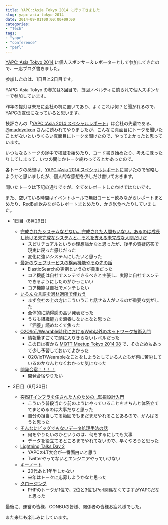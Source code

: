 ```yaml
---
title: YAPC::Asia Tokyo 2014 に行ってきました
slug: yapc-asia-tokyo-2014
date: 2014-09-01T00:00:00+09:00
categories: 
- "Tech"
tags: 
- "yapc"
- "conference"
- "perl"
---
```



[YAPC::Asia Tokyo 2014][14] に個人スポンサー＆レポーターとして参加してきたので、一応ブログ書きました。

参加したのは、1日目と2日目です。

YAPC::Asia Tokyo の参加は3回目で、毎回ノベルティに釣られて個人スポンサーで参加しています。

昨年の提灯は未だに会社の机に置いてあり、よくこれは何？と聞かれるので、YAPCの宣伝になっていると思います。

技評さんの「[YAPC::Asia 2014 スペシャルレポート][1]」は会社の先輩である、[@muddydixon][1] さんに誘われてやりましたが、こんなに真面目にトークを聞いたことがないというくらい真面目にトークを聞けたので、やってよかったと思っています。

いつもならトークの途中で検証を始めたり、コード書き始めたり、考えに耽ったりしてしまって、いつの間にかトーク終わってるとかあったので。

各トークの感想は、[YAPC::Asia 2014 スペシャルレポート][1]に書いたので省略しようかと思いましたが、個人的な感想を少しだけ書いておきます。

聞いたトークは下記の通りですが、全てをレポートしたわけではないです。

また、空いている時間はイベントホールで無限コーヒー飲みながらレポートまとめたり、RedBull飲みながらレポートまとめたり、かき氷食べたりしていました。

* 1日目（8月29日）

    * [完成されたシステムなどない。完成された人間もいない。あるのは成長し続ける未完成なシステムと、それを支える未完成な人間だけだ][3]
        * スピリチュアルというか理想論かなと思ったが、後半の質疑応答で現実に戻った感じだった
        * 変化に強いシステムにしたいと思った
    * [最近のウェブサービスの検索機能やその先の話][4]
        * ElasticSearchの実例というのが貴重だった
        * コア機能は自社でメンテできるべきと主張し、実際に自社でメンテできるようにしたのがかっこいい
        * コア機能は自社でメンテしたい
    * [いろんな言語を適材適所で使おう][5]
        * まず会社の上の方にこういうこと話せる人がいるのが重要な気がした
        * 全体的に納得感の高い発表だった
        * うちも組織能力を涵養しないとなと思った
        * 「涵養」読めなくて焦った
    * [O2O/IoT/Wearable時代におけるWeb以外のネットワーク技術入門][6]
        * 情報量すごくて頭に入りきらないレベルだった
        * この日は夜から [MQTT Meetup Tokyo 2014.08][7] で、そのためもあって少し予習しておいてよかった
        * O2O/IoT/Wearableなことをしようとしている人たちが何に苦労しているのかなんとなくわかった気になった
    * [開発合宿！！！！][8]
        * 開発合宿やりたい

* 2日目（8月30日）
    * [突然ITインフラを任された人のための…監視設計入門][9]
        * こういう普段当たり前のようにやっていることをきちんと体系立ててまとめるのは大事だなと思った
        * 自分の担当してる範囲でもまだまだやれることあるので、がんばろうと思った
    * [そんなにビッグでもないデータ処理手法の話][10]
        * 何をやりたいのかというのは、何をするにしても大事
        * データを役立てるところまでやれてないので、早くやろうと思った
    * [Lightning Talks Day 2][11]
        * YAPCのLT大会が一番面白いと思う
        * Twitterやってないとエンジニアやっていけない
    * [キーノート][12]
        * 20代あと1年半しかない
        * 来年はトークに応募しようかなと思った
    * [クロージング][13]
        * PHPのトークが1位で、2位と3位もPerl関係なくてさすがYAPCだなと思った

最後に、運営の皆様、CONBUの皆様、関係者の皆様お疲れ様でした。

また来年も楽しみにしています。

 [1]: https://twitter.com/muddydixon
 [2]: http://gihyo.jp/news/report/01/yapcasia2014
 [3]: http://yapcasia.org/2014/talk/show/4c7651e8-ed53-11e3-9faf-6ba36aeab6a4
 [4]: http://yapcasia.org/2014/talk/show/2718b8f2-0331-11e4-9357-07b16aeab6a4
 [5]: http://yapcasia.org/2014/talk/show/ce831248-ebb4-11e3-bd6d-c7a06aeab6a4
 [6]: http://yapcasia.org/2014/talk/show/75894e02-025f-11e4-9357-07b16aeab6a4
 [7]: http://connpass.com/event/7061/
 [8]: http://yapcasia.org/2014/talk/show/4d0289d0-034a-11e4-9357-07b16aeab6a4
 [9]: http://yapcasia.org/2014/talk/show/d1eb4942-fdb5-11e3-b7e8-e4a96aeab6a4
 [10]: http://yapcasia.org/2014/talk/show/d5049940-ebb2-11e3-bd6d-c7a06aeab6a4
 [11]: http://yapcasia.org/2014/talk/show/84b4d20a-0c8e-11e4-bd05-9c796aeab6a4
 [12]: http://yapcasia.org/2014/talk/show/4c1b9652-0c86-11e4-aec0-ad686aeab6a4
 [13]: http://yapcasia.org/2014/talk/show/28f95212-0c87-11e4-aec0-ad686aeab6a4
 [14]: http://yapcasia.org/2014/
